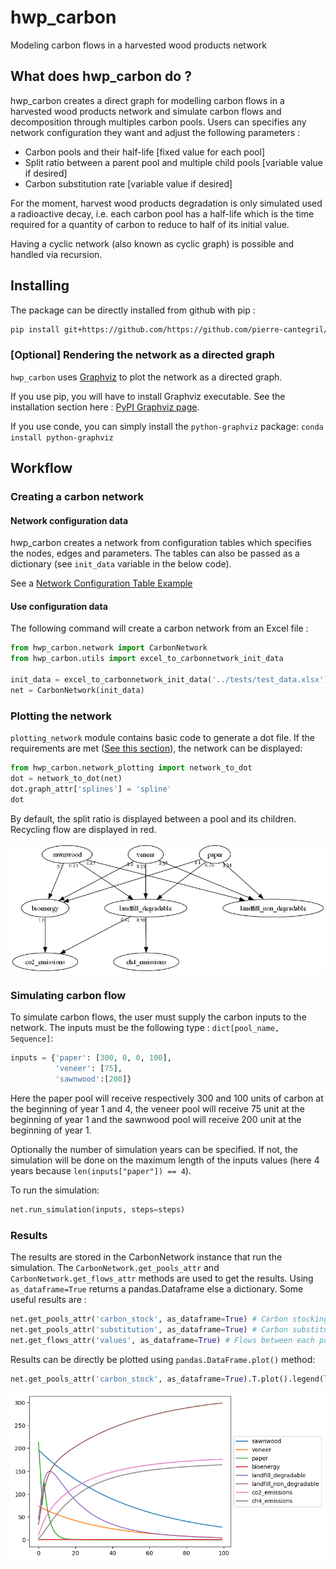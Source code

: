 # hwp_carbon

Modeling carbon flows in a harvested wood products network

## What does hwp_carbon do ? 

hwp_carbon creates a direct graph for modelling carbon flows in a harvested wood products network and simulate carbon 
flows and decomposition through multiples carbon pools. Users can specifies any network configuration they want and 
adjust the following parameters :
* Carbon pools and their half-life [fixed value for each pool]
* Split ratio between a parent pool and multiple child pools [variable value if desired]
* Carbon substitution rate [variable value if desired]

For the moment, harvest wood products degradation is only simulated used a radioactive decay, i.e. each carbon pool has 
a half-life which is the time required for a quantity of carbon to reduce to half of its initial value.

Having a cyclic network (also known as cyclic graph) is possible and handled via recursion.

## Installing
The package can be directly installed from github with pip : 
```bash
pip install git+https://github.com/https://github.com/pierre-cantegril/hwp_carbon
```

### [Optional] Rendering the network as a directed graph
`hwp_carbon` uses [Graphviz](https://www.graphviz.org/) to plot the network as a directed graph. 

If you use pip, you will have to install Graphviz executable. See the installation section here : 
[PyPI Graphviz page](https://pypi.org/project/graphviz/).

If you use conde, you can simply install the `python-graphviz` package:
`conda install python-graphviz`

## Workflow
### Creating a carbon network
#### Network configuration data
hwp_carbon creates a network from configuration tables which specifies the nodes, edges and parameters. 
The tables can also be passed as a dictionary (see `init_data` variable in the below code).

See a [Network Configuration Table Example](./tests/test_data.xlsx)

#### Use configuration data

The following command will create a carbon network from an Excel file :

```python
from hwp_carbon.network import CarbonNetwork
from hwp_carbon.utils import excel_to_carbonnetwork_init_data

init_data = excel_to_carbonnetwork_init_data('../tests/test_data.xlsx')
net = CarbonNetwork(init_data)
```
### Plotting the network
`plotting_network` module contains basic code to generate a dot file. If the requirements are met 
([See this section](#[Optional]-Rendering-the-network-as-a-directed-graph)), the network can be displayed:
```python
from hwp_carbon.network_plotting import network_to_dot
dot = network_to_dot(net)
dot.graph_attr['splines'] = 'spline'
dot
```
By default, the split ratio is displayed between a pool and its children. Recycling flow are displayed in red.

![Carbon Network Plot example](./readme_images/test_data.png)

### Simulating carbon flow
To simulate carbon flows, the user must supply the carbon inputs to the network. The inputs must be the following type :
`dict[pool_name, Sequence]`:
```python
inputs = {'paper': [300, 0, 0, 100], 
          'veneer': [75], 
          'sawnwood':[200]}
```
Here the paper pool will receive respectively 300 and 100 units of carbon at the beginning of year 1 and 4, the veneer 
pool will receive 75 unit at the beginning of year 1 and the sawnwood pool will receive 200 unit at the beginning of year 1.

Optionally the number of simulation years can be specified. If not, the simulation will be done on the maximum length
of the inputs values (here 4 years because `len(inputs["paper"]) == 4`).

To run the simulation:
```python
net.run_simulation(inputs, steps=steps)
```

### Results
The results are stored in the CarbonNetwork instance that run the simulation.
The `CarbonNetwork.get_pools_attr` and `CarbonNetwork.get_flows_attr` methods are used to get the results. 
Using `as_dataframe=True` returns a pandas.Dataframe else a dictionary.
Some useful results are :
```python
net.get_pools_attr('carbon_stock', as_dataframe=True) # Carbon stocking for each pool each year
net.get_pools_attr('substitution', as_dataframe=True) # Carbon substituion for each pool each year
net.get_flows_attr('values', as_dataframe=True) # Flows between each pools for each year
```

Results can be directly be plotted using `pandas.DataFrame.plot()` method:
```python
net.get_pools_attr('carbon_stock', as_dataframe=True).T.plot().legend(loc='center left', bbox_to_anchor=(1, 0.5))
```
![Carbon Network Plot example](./readme_images/test_results_carbon_stocks.png)
